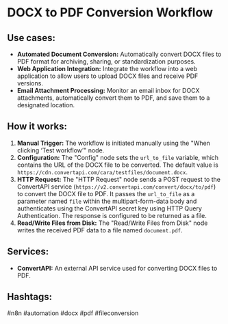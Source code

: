 # DOCX to PDF Conversion Workflow

## Use cases:

- **Automated Document Conversion:** Automatically convert DOCX files to PDF format for archiving, sharing, or standardization purposes.
- **Web Application Integration:** Integrate the workflow into a web application to allow users to upload DOCX files and receive PDF versions.
- **Email Attachment Processing:** Monitor an email inbox for DOCX attachments, automatically convert them to PDF, and save them to a designated location.

## How it works:

1.  **Manual Trigger:** The workflow is initiated manually using the "When clicking ‘Test workflow’" node.
2.  **Configuration:** The "Config" node sets the `url_to_file` variable, which contains the URL of the DOCX file to be converted. The default value is `https://cdn.convertapi.com/cara/testfiles/document.docx`.
3.  **HTTP Request:** The "HTTP Request" node sends a POST request to the ConvertAPI service (`https://v2.convertapi.com/convert/docx/to/pdf`) to convert the DOCX file to PDF. It passes the `url_to_file` as a parameter named `file` within the multipart-form-data body and authenticates using the ConvertAPI secret key using HTTP Query Authentication.  The response is configured to be returned as a file.
4.  **Read/Write Files from Disk:** The "Read/Write Files from Disk" node writes the received PDF data to a file named `document.pdf`.

## Services:

-   **ConvertAPI:** An external API service used for converting DOCX files to PDF.

## Hashtags:

#n8n #automation #docx #pdf #fileconversion
